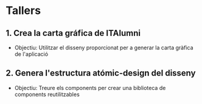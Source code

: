 # Tallers
## 1. Crea la carta gráfica de ITAlumni  
   - Objectiu: Utilitzar el disseny proporcionat per a generar la carta gràfica de l'aplicació

## 2. Genera l'estructura atómic-design del disseny
   - Objectiu: Treure els components per crear una biblioteca de components reutilitzables



   


